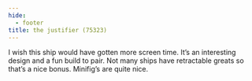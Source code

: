 ```yaml
---
hide:
  - footer
title: the justifier (75323)
---
```


I wish this ship would have gotten more screen time. It’s an interesting design and a fun build to pair. Not many ships have retractable greats so that’s a nice bonus. Minifig’s are quite nice. 
